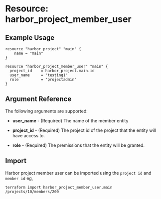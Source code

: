 # Resource: harbor_project_member_user

## Example Usage
```hcl
resource "harbor_project" "main" {
    name = "main"
}

resource "harbor_project_member_user" "main" {
  project_id    = harbor_project.main.id
  user_name     = "testing1"
  role          = "projectadmin"
}

```

## Argument Reference
The following arguments are supported:

* **user_name** - (Required) The name of the member entity

* **project_id** - (Required) The project id of the project that the entity will have access to.

* **role** - (Required) The premissions that the entity will be granted.

## Import
Harbor project member user can be imported using the `project id` and `member id` eg,

`
terraform import harbor_project_member_user.main /projects/10/members/200
`
